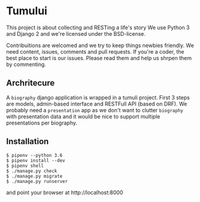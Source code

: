 # Tumului

This project is about collecting and RESTing a life's story
We use Python 3 and Django 2 and we're licensed under the 
BSD-license.

Contribuitions are welcomed and we try to keep things newbies friendly.  We need
content, issues, comments and pull requests.  If you're a coder, the best place
to start is our issues.  Please read them and help us shrpen them by commenting.

## Archritecure

A `biography` django application is wrapped in a tumuli project.
First 3 steps are models, admin-based interface and RESTFull API (based on DRF).
We probably need a `presentation` app as we don't want to clutter `biography`
with presentation data and it would be nice to support multiple presentations 
per biography.

## Installation

    $ pipenv --python 3.6
    $ pipenv install --dev
    $ pipenv shell
    $ ./manage.py check
    $ ./manage.py migrate
    $ ./manage.py runserver

and point your browser at http://localhost:8000

